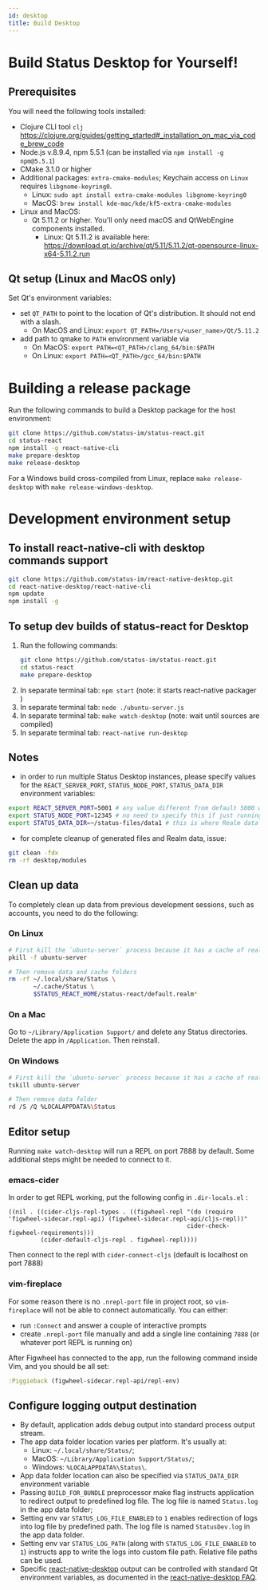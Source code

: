 ```yaml
---
id: desktop
title: Build Desktop
---
```


# Build Status Desktop for Yourself!

## Prerequisites

You will need the following tools installed:
  - Clojure CLI tool `clj` https://clojure.org/guides/getting_started#_installation_on_mac_via_code_brew_code
  - Node.js v.8.9.4, npm 5.5.1 (can be installed via `npm install -g npm@5.5.1`)
  - CMake 3.1.0 or higher
  - Additional packages: `extra-cmake-modules`; Keychain access on `Linux` requires `libgnome-keyring0`.
    - Linux: `sudo apt install extra-cmake-modules libgnome-keyring0`
    - MacOS: `brew install kde-mac/kde/kf5-extra-cmake-modules`
  - Linux and MacOS:
    - Qt 5.11.2 or higher. You'll only need macOS and QtWebEngine components installed. 
      - Linux: Qt 5.11.2 is available here: https://download.qt.io/archive/qt/5.11/5.11.2/qt-opensource-linux-x64-5.11.2.run

## Qt setup (Linux and MacOS only)

Set Qt's environment variables: 
  - set `QT_PATH` to point to the location of Qt's distribution. It should not end with a slash.
	- On MacOS and Linux: `export QT_PATH=/Users/<user_name>/Qt/5.11.2`
  - add path to qmake to `PATH` environment variable via 
    - On MacOS: `export PATH=<QT_PATH>/clang_64/bin:$PATH`
    - On Linux: `export PATH=<QT_PATH>/gcc_64/bin:$PATH`

# Building a release package

Run the following commands to build a Desktop package for the host environment:

``` bash
git clone https://github.com/status-im/status-react.git
cd status-react
npm install -g react-native-cli
make prepare-desktop
make release-desktop
```

For a Windows build cross-compiled from Linux, replace `make release-desktop` with `make release-windows-desktop`.

# Development environment setup

## To install react-native-cli with desktop commands support

``` bash
git clone https://github.com/status-im/react-native-desktop.git
cd react-native-desktop/react-native-cli
npm update
npm install -g
```

## To setup dev builds of status-react for Desktop

1. Run the following commands:
    ``` bash
    git clone https://github.com/status-im/status-react.git
    cd status-react
    make prepare-desktop
    ```
1. In separate terminal tab: `npm start` (note: it starts react-native packager )
1. In separate terminal tab: `node ./ubuntu-server.js`
1. In separate terminal tab: `make watch-desktop` (note: wait until sources are compiled)
1. In separate terminal tab: `react-native run-desktop`

## Notes

  - in order to run multiple Status Desktop instances, please specify values for the `REACT_SERVER_PORT`, `STATUS_NODE_PORT`, `STATUS_DATA_DIR` environment variables:

  ```bash
  export REACT_SERVER_PORT=5001 # any value different from default 5000 will work; this has to be specified for both the Node.JS server process and the Qt process
  export STATUS_NODE_PORT=12345 # no need to specify this if just running dev instance alongside release build
  export STATUS_DATA_DIR=~/status-files/data1 # this is where Realm data files, Geth node data, and logs will reside; also not strictly needed for dev alongside release
  ```

  - for complete cleanup of generated files and Realm data, issue:

  ```bash
  git clean -fdx
  rm -rf desktop/modules
  ```

## Clean up data

To completely clean up data from previous development sessions, such as accounts, you need to do the following:

### On Linux

``` bash
# First kill the `ubuntu-server` process because it has a cache of realm db
pkill -f ubuntu-server

# Then remove data and cache folders
rm -rf ~/.local/share/Status \
       ~/.cache/Status \
       $STATUS_REACT_HOME/status-react/default.realm*
```

### On a Mac

Go to `~/Library/Application Support/` and delete any Status directories. Delete the app in `/Application`. Then reinstall.

### On Windows

``` bash
# First kill the `ubuntu-server` process because it has a cache of realm db
tskill ubuntu-server

# Then remove data folder
rd /S /Q %LOCALAPPDATA%\Status
```

## Editor setup

Running `make watch-desktop` will run a REPL on port 7888 by default. Some additional steps might be needed to connect to it.

### emacs-cider

In order to get REPL working, put the following config in `.dir-locals.el` :

``` elisp
((nil . ((cider-cljs-repl-types . ((figwheel-repl "(do (require 'figwheel-sidecar.repl-api) (figwheel-sidecar.repl-api/cljs-repl))"
                                                  cider-check-figwheel-requirements)))
         (cider-default-cljs-repl . figwheel-repl))))
```

Then connect to the repl with `cider-connect-cljs` (default is localhost on port 7888)

### vim-fireplace

For some reason there is no `.nrepl-port` file in project root, so `vim-fireplace` will not be able to connect automatically. You can either:

- run `:Connect` and answer a couple of interactive prompts
- create `.nrepl-port` file manually and add a single line containing `7888` (or whatever port REPL is running on)

After Figwheel has connected to the app, run the following command inside Vim, and you should be all set:

``` clojure
:Piggieback (figwheel-sidecar.repl-api/repl-env)
```

## Configure logging output destination

- By default, application adds debug output into standard process output stream.
- The app data folder location varies per platform. It's usually at:
  - Linux: `~/.local/share/Status/`;
  - MacOS: `~/Library/Application Support/Status/`;
  - Windows: `%LOCALAPPDATA%\Status\`.
- App data folder location can also be specified via `STATUS_DATA_DIR` environment variable
- Passing `BUILD_FOR_BUNDLE` preprocessor make flag instructs application to redirect output to predefined log file. The log file is named `Status.log` in the app data folder;
- Setting env var `STATUS_LOG_FILE_ENABLED` to `1` enables redirection of logs into log file by predefined path. The log file is named `StatusDev.log` in the app data folder.
- Setting env var `STATUS_LOG_PATH` (along with `STATUS_LOG_FILE_ENABLED` to `1`) instructs app to write the logs into custom file path. Relative file paths can be used.
- Specific [react-native-desktop](https://github.com/status-im/react-native-desktop) output can be controlled with standard Qt environment variables, as documented in the [react-native-desktop FAQ](https://github.com/status-im/react-native-desktop/blob/master/docs/FAQ.md#how-do-i-control-qt-logging).
